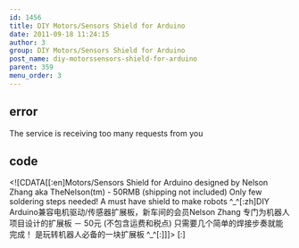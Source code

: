 ```yaml
---
id: 1456
title: DIY Motors/Sensors Shield for Arduino
date: 2011-09-18 11:24:15
author: 3
group: DIY Motors/Sensors Shield for Arduino
post_name: diy-motorssensors-shield-for-arduino
parent: 359
menu_order: 3
---
```


## error
The service is receiving too many requests from you

## code
 <!\[CDATA\[\[:en\]Motors/Sensors Shield for Arduino designed by Nelson Zhang aka TheNelson(tm) - 50RMB (shipping not included) Only few soldering steps needed! A must have shield to make robots ^\_^\[:zh\]DIY Arduino兼容电机驱动/传感器扩展板，新车间的会员Nelson Zhang 专门为机器人项目设计的扩展板 － 50元 (不包含运费和税点) 只需要几个简单的焊接步奏就能完成！ 是玩转机器人必备的一块扩展板 ^\_^\[:\]\]\]> \[:\]
